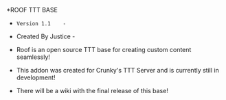 *ROOF TTT BASE

-     Version 1.1    -
- Created By Justice -

- Roof is an open source TTT base for creating custom content seamlessly!
- This addon was created for Crunky's TTT Server and is currently still in development!

- There will be a wiki with the final release of this base!

